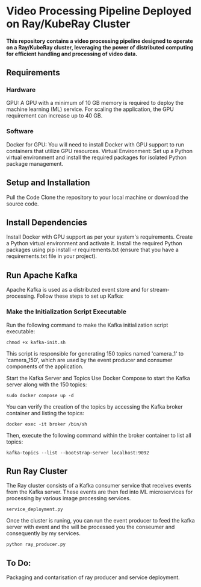 # Video Processing Pipeline Deployed on Ray/KubeRay Cluster
#### This repository contains a video processing pipeline designed to operate on a Ray/KubeRay cluster, leveraging the power of distributed computing for efficient handling and processing of video data.

## Requirements
### Hardware
GPU: A GPU with a minimum of 10 GB memory is required to deploy the machine learning (ML) service. For scaling the application, the GPU requirement can increase up to 40 GB.
### Software
Docker for GPU: You will need to install Docker with GPU support to run containers that utilize GPU resources.
Virtual Environment: Set up a Python virtual environment and install the required packages for isolated Python package management.
## Setup and Installation
Pull the Code
Clone the repository to your local machine or download the source code.

## Install Dependencies
Install Docker with GPU support as per your system's requirements.
Create a Python virtual environment and activate it.
Install the required Python packages using pip install -r requirements.txt (ensure that you have a requirements.txt file in your project).
## Run Apache Kafka
Apache Kafka is used as a distributed event store and for stream-processing. Follow these steps to set up Kafka:

### Make the Initialization Script Executable
Run the following command to make the Kafka initialization script executable:

```
chmod +x kafka-init.sh
```

This script is responsible for generating 150 topics named 'camera_1' to 'camera_150', which are used by the event producer and consumer components of the application.

Start the Kafka Server and Topics
Use Docker Compose to start the Kafka server along with the 150 topics:

```
sudo docker compose up -d
```

You can verify the creation of the topics by accessing the Kafka broker container and listing the topics:

```
docker exec -it broker /bin/sh
```
Then, execute the following command within the broker container to list all topics:

```
kafka-topics --list --bootstrap-server localhost:9092
```

## Run Ray Cluster

The Ray cluster consists of a Kafka consumer service that receives events from the Kafka server. These events are then fed into ML microservices for processing by various image processing services.

```
service_deployment.py
```

Once the cluster is runing, you can run the event producer to feed the kafka server with event and  the will be processed you the conseumer and consequently by my services. 

```
python ray_producer.py
```

## To Do:
Packaging and contarisation of ray producer and service deployment. 